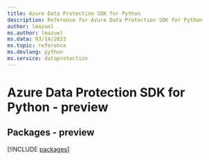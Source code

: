 ```yaml
---
title: Azure Data Protection SDK for Python
description: Reference for Azure Data Protection SDK for Python
author: lmazuel
ms.author: lmazuel
ms.data: 03/14/2023
ms.topic: reference
ms.devlang: python
ms.service: dataprotection
---
```

# Azure Data Protection SDK for Python - preview
## Packages - preview
[!INCLUDE [packages](data-protection-index.md)]